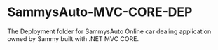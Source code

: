 # SammysAuto-MVC-CORE-DEP
The Deployment folder for SammysAuto Online car dealing application owned by Sammy built with .NET MVC CORE.
